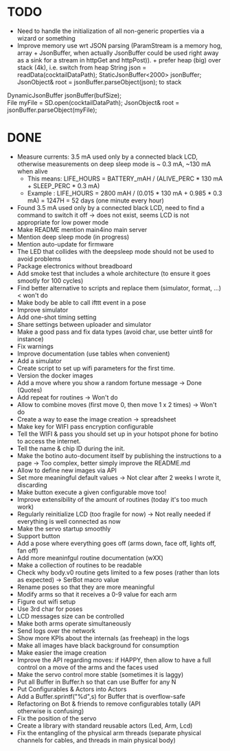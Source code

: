 # TODO
- Need to handle the initialization of all non-generic properties via a wizard or something
- Improve memory use wrt JSON parsing (ParamStream is a memory hog, array + JsonBuffer, when actually
JsonBuffer could be used right away as a sink for a stream in httpGet and httpPost)). + prefer heap (big) over stack (4k), i.e. 
switch from heap
String json = readData(cocktailDataPath);
StaticJsonBuffer<2000> jsonBuffer;
JsonObject& root = jsonBuffer.parseObject(json);
to stack

DynamicJsonBuffer jsonBuffer(bufSize);  
File myFile = SD.open(cocktailDataPath);
JsonObject& root = jsonBuffer.parseObject(myFile);

# DONE

- Measure currents: 3.5 mA used only by a connected black LCD, otherwise measurements on deep sleep mode is ~ 0.3 mA, ~130 mA when alive
  - This means: LIFE_HOURS = BATTERY_mAH / (ALIVE_PERC * 130 mA + SLEEP_PERC * 0.3 mA)
  - Example   :  LIFE_HOURS = 2800 mAH / (0.015 * 130 mA + 0.985 * 0.3 mA) = 1247H = 52 days (one minute every hour)
- Found 3.5 mA used only by a connected black LCD, need to find a command to switch it off -> does not exist, seems LCD is not appropriate for low power mode
- Make README mention main4ino main server
- Mention deep sleep mode (in progress)
- Mention auto-update for firmware
- The LED that collides with the deepsleep mode should not be used to avoid problems
- Package electronics without breadboard
- Add smoke test that includes a whole architecture (to ensure it goes smootly for 100 cycles)
- Find better alternative to scripts and replace them (simulator, format, ...) < won't do
- Make body be able to call ifttt event in a pose
- Improve simulator
- Add one-shot timing setting
- Share settings between uploader and simulator
- Make a good pass and fix data types (avoid char, use better uint8 for instance)
- Fix warnings
- Improve documentation (use tables when convenient)
- Add a simulator
- Create script to set up wifi parameters for the first time.
- Version the docker images
- Add a move where you show a random fortune message -> Done (Quotes)
- Add repeat for routines -> Won't do
- Allow to combine moves (first move 0, then move 1 x 2 times) -> Won't do
- Create a way to ease the image creation -> spreadsheet
- Make key for WIFI pass encryption configurable
- Tell the WIFI & pass you should set up in your hotspot phone for botino to access the internet.
- Tell the name & chip ID during the init.
- Make the botino auto-document itself by publishing the instructions to a page -> Too complex, better simply improve the README.md
- Allow to define new images via API
- Set more meaningful default values -> Not clear after 2 weeks I wrote it, discarding
- Make button execute a given configurable move too!
- Improve extensibility of the amount of routines (today it's too much work)
- Regularly reinitialize LCD (too fragile for now) -> Not really needed if everything is well connected as now
- Make the servo startup smoothly
- Support button
- Add a pose where everything goes off (arms down, face off, lights off, fan off)
- Add more meaninfgul routine documentation (wXX)
- Make a collection of routines to be readable
- Check why body.v0 routine gets limited to a few poses (rather than lots as expected) -> SerBot macro value
- Rename poses so that they are more meaningful
- Modify arms so that it receives a 0-9 value for each arm
- Figure out wifi setup
- Use 3rd char for poses
- LCD messages size can be controlled
- Make both arms operate simultaneously
- Send logs over the network
- Show more KPIs about the internals (as freeheap) in the logs
- Make all images have black background for consumption
- Make easier the image creation
- Improve the API regarding moves: if HAPPY, then allow to have a full control on a move of the arms and the faces used
- Make the servo control more stable (sometimes it is laggy)
- Put all Buffer in Buffer.h so that can use Buffer<N> for any N
- Put Configurables & Actors into Actors
- Add a Buffer.sprintf("%d",s) for Buffer that is overflow-safe
- Refactoring on Bot & friends to remove configurables totally (API otherwise is confusing)
- Fix the position of the servo
- Create a library with standard reusable actors (Led, Arm, Lcd)
- Fix the entangling of the physical arm threads (separate physical channels for cables, and threads in main physical body)

